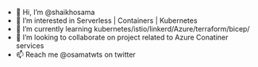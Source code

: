 - 👋 Hi, I’m @shaikhosama
- 👀 I’m interested in Serverless | Containers | Kubernetes
- 🌱 I’m currently learning kubernetes/istio/linkerd/Azure/terraform/bicep/
- 💞️ I’m looking to collaborate on project related to Azure Conatiner services 
- 📫 Reach me @osamatwts on twitter

<!---
shaikhosama/shaikhosama is a ✨ special ✨ repository because its `README.md` (this file) appears on your GitHub profile.
You can click the Preview link to take a look at your changes.
--->
